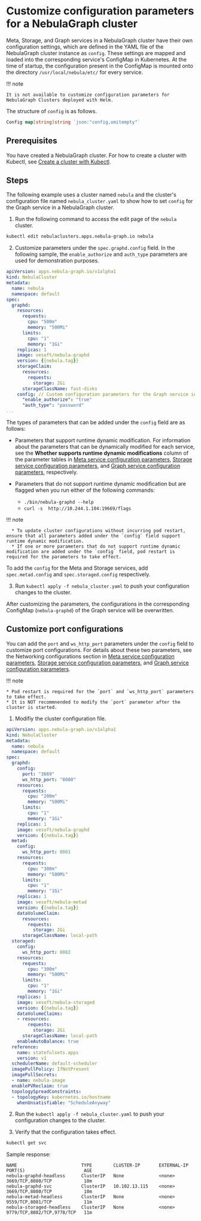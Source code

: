 # Customize configuration parameters for a NebulaGraph cluster

Meta, Storage, and Graph services in a NebulaGraph cluster have their own configuration settings, which are defined in the YAML file of the NebulaGraph cluster instance as `config`. These settings are mapped and loaded into the corresponding service's ConfigMap in Kubernetes. At the time of startup, the configuration present in the ConfigMap is mounted onto the directory `/usr/local/nebula/etc/` for every service.

!!! note

    It is not available to customize configuration parameters for NebulaGraph Clusters deployed with Helm.

The structure of `config` is as follows.

```go
Config map[string]string `json:"config,omitempty"`
```

## Prerequisites

You have created a NebulaGraph cluster. For how to create a cluster with Kubectl, see [Create a cluster with Kubectl](../3.deploy-nebula-graph-cluster/3.1create-cluster-with-kubectl.md). 

## Steps

The following example uses a cluster named `nebula` and the cluster's configuration file named `nebula_cluster.yaml` to show how to set `config` for the Graph service in a NebulaGraph cluster.

1. Run the following command to access the edit page of the `nebula` cluster.
   
  ```bash
  kubectl edit nebulaclusters.apps.nebula-graph.io nebula
  ```

2. Customize parameters under the `spec.graphd.config` field. In the following sample, the `enable_authorize` and `auth_type` parameters are used for demonstration purposes.

  ```yaml
  apiVersion: apps.nebula-graph.io/v1alpha1
  kind: NebulaCluster
  metadata:
    name: nebula
    namespace: default
  spec:
    graphd:
      resources:
        requests:
          cpu: "500m"
          memory: "500Mi"
        limits:
          cpu: "1"
          memory: "1Gi"
      replicas: 1
      image: vesoft/nebula-graphd
      version: {{nebula.tag}}
      storageClaim:
        resources:
          requests:
            storage: 2Gi
        storageClassName: fast-disks
      config: // Custom configuration parameters for the Graph service in a cluster.
        "enable_authorize": "true"
        "auth_type": "password"
  ...
  ```

  The types of parameters that can be added under the `config` field are as follows:
  
  - Parameters that support runtime dynamic modification. For information about the parameters that can be dynamically modified for each service, see the **Whether supports runtime dynamic modifications** column of the parameter tables in [Meta service configuration parameters](../../5.configurations-and-logs/1.configurations/2.meta-config.md), [Storage service configuration parameters](../../5.configurations-and-logs/1.configurations/4.storage-config.md), and [Graph service configuration parameters](../../5.configurations-and-logs/1.configurations/3.graph-config.md), respectively.

  - Parameters that do not support runtime dynamic modification but are flagged when you run either of the following commands:
    - `./bin/nebula-graphd --help`
    - `curl -s  http://10.244.1.104:19669/flags`  

  !!! note

      * To update cluster configurations without incurring pod restart, ensure that all parameters added under the `config` field support runtime dynamic modification. 
      * If one or more parameters that do not support runtime dynamic modification are added under the `config` field, pod restart is required for the parameters to take effect.

  
  To add the `config` for the Meta and Storage services, add `spec.metad.config` and `spec.storaged.config` respectively.

3. Run `kubectl apply -f nebula_cluster.yaml` to push your configuration changes to the cluster.

  After customizing the parameters, the configurations in the corresponding ConfigMap (`nebula-graphd`) of the Graph service will be overwritten.


## Customize port configurations

You can add the `port` and `ws_http_port` parameters under the `config` field to customize port configurations. For details about these two parameters, see the Networking configurations section in [Meta service configuration parameters](../../5.configurations-and-logs/1.configurations/2.meta-config.md), [Storage service configuration parameters](../../5.configurations-and-logs/1.configurations/4.storage-config.md), and [Graph service configuration parameters](../../5.configurations-and-logs/1.configurations/3.graph-config.md). 

!!! note

    * Pod restart is required for the `port` and `ws_http_port` parameters to take effect. 
    * It is NOT recommnended to modify the `port` parameter after the cluster is started.

1. Modifiy the cluster configuration file.

  ```yaml
  apiVersion: apps.nebula-graph.io/v1alpha1
  kind: NebulaCluster
  metadata:
    name: nebula
    namespace: default
  spec:
    graphd:
      config:
        port: "3669"
        ws_http_port: "8080"
      resources:
        requests:
          cpu: "200m"
          memory: "500Mi"
        limits:
          cpu: "1"
          memory: "1Gi"
      replicas: 1
      image: vesoft/nebula-graphd
      version: {{nebula.tag}}
    metad:
      config:
        ws_http_port: 8081
      resources:
        requests:
          cpu: "300m"
          memory: "500Mi"
        limits:
          cpu: "1"
          memory: "1Gi"
      replicas: 1
      image: vesoft/nebula-metad
      version: {{nebula.tag}}
      dataVolumeClaim:
        resources:
          requests:
            storage: 2Gi
        storageClassName: local-path
    storaged:
      config:
        ws_http_port: 8082
      resources:
        requests:
          cpu: "300m"
          memory: "500Mi"
        limits:
          cpu: "1"
          memory: "1Gi"
      replicas: 1
      image: vesoft/nebula-storaged
      version: {{nebula.tag}}
      dataVolumeClaims:
      - resources:
          requests:
            storage: 2Gi
        storageClassName: local-path
      enableAutoBalance: true
    reference:
      name: statefulsets.apps
      version: v1
    schedulerName: default-scheduler
    imagePullPolicy: IfNotPresent
    imagePullSecrets:
    - name: nebula-image
    enablePVReclaim: true
    topologySpreadConstraints:
    - topologyKey: kubernetes.io/hostname
      whenUnsatisfiable: "ScheduleAnyway"
  ```

2. Run the `kubectl apply -f nebula_cluster.yaml` to push your configuration changes to the cluster.

3. Verify that the configuration takes effect.

  ```bash
  kubectl get svc
  ```

  Sample response:

  ```
  NAME                        TYPE        CLUSTER-IP       EXTERNAL-IP   PORT(S)                      AGE
  nebula-graphd-headless      ClusterIP   None             <none>        3669/TCP,8080/TCP            10m
  nebula-graphd-svc           ClusterIP   10.102.13.115    <none>        3669/TCP,8080/TCP            10m
  nebula-metad-headless       ClusterIP   None             <none>        9559/TCP,8081/TCP            11m
  nebula-storaged-headless    ClusterIP   None             <none>        9779/TCP,8082/TCP,9778/TCP   11m
  ```
